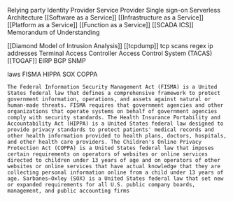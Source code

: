 Relying party
Identity Provider
Service Provider 
Single  sign-on
Serverless Architecture
[[Software as a Service]]
[[Infrastructure as a Service]]
[[Platform as a Service]]
[[Function as a Service]]
[[SCADA ICS]]
Memorandum of Understanding

[[Diamond Model of Intrusion Analysis]]
[[tcpdump]]
tcp scans 
regex ip addresses
Terminal Access Controller Access Control System (TACAS)
[[TOGAF]]
EIRP
BGP
SNMP

laws
FISMA
HIPPA
SOX
COPPA
```
The Federal Information Security Management Act (FISMA) is a United States federal law that defines a comprehensive framework to protect government information, operations, and assets against natural or human-made threats. FISMA requires that government agencies and other organizations that operate systems on behalf of government agencies comply with security standards. The Health Insurance Portability and Accountability Act (HIPPA) is a United States federal law designed to provide privacy standards to protect patients' medical records and other health information provided to health plans, doctors, hospitals, and other health care providers. The Children's Online Privacy Protection Act (COPPA) is a United States federal law that imposes certain requirements on operators of websites or online services directed to children under 13 years of age and on operators of other websites or online services that have actual knowledge that they are collecting personal information online from a child under 13 years of age. Sarbanes–Oxley (SOX) is a United States federal law that set new or expanded requirements for all U.S. public company boards, management, and public accounting firms
```

